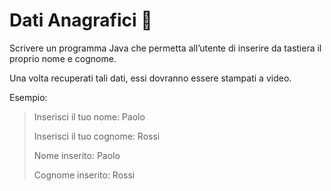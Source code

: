 # Dati Anagrafici 🛴

Scrivere un programma Java che permetta all’utente di inserire da tastiera il proprio nome e cognome.

Una volta recuperati tali dati, essi dovranno essere stampati a video.


Esempio:

>Inserisci il tuo nome: Paolo
>
>Inserisci il tuo cognome: Rossi
>
> Nome inserito: Paolo
> 
> Cognome inserito: Rossi 